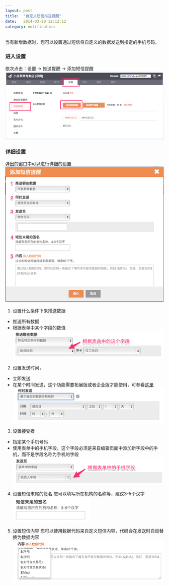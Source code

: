 ```yaml
---
layout: post
title:  "自定义短信推送提醒"
date:   2014-03-20 12:12:12
category: notification
---
```


当有新增数据时，您可以设置通过短信将自定义的数据发送到指定的手机号码。

### 进入设置

依次点击：设置 -> 推送提醒 -> 添加短信提醒
![](/images/sms-push-add-btn.png)

### 详细设置
弹出的窗口中可以进行详细的设置
![](/images/sms-push-setting.png)

1. 设置什么条件下来推送数据
  *  推送所有数据
  *  根据表单中某个字段的数值
    ![](/images/sms-push-condition.png)

2. 设置发送时间，
  * 立即发送
  * 在某个时间发送，这个功能需要拓展版或者企业版才能使用，可参看[这里](scheduler.html)
    ![](/images/sms-push-when.png)

3. 设置接受者
  * 指定某个手机号码
  * 使用表单中的手机字段，这个字段必须是来自编辑页面中添加新字段中的手机，而不是字段名称为手机的字段
    ![](/images/sms-push-who.png)

4. 设置短信末尾的签名
  您可以填写所在机构的名称等，建议3-5个汉字
    ![](/images/sms-push-signature.png)

5. 设置短信内容
  您可以使用数据代码来自定义短信内容，代码会在发送时自动替换为数据内容
    ![](/images/sms-push-what.png)
